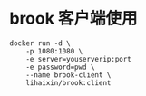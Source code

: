 # brook 客户端使用
```
docker run -d \
	-p 1080:1080 \
	-e server=youserverip:port
	-e password=pwd \
	--name brook-client \
	lihaixin/brook:client
```	           
	           





